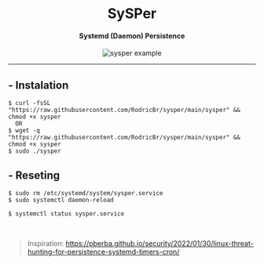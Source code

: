 <h1 align="center">SySPer</h2>

<h4 align="center"><strong>Systemd (Daemon) Persistence</strong></h4>

<p align="center">
  <img border="0" src="./sysper" alt="sysper example">
</p>

<hr>

## - Instalation <br>
```console
$ curl -fsSL "https://raw.githubusercontent.com/RodricBr/sysper/main/sysper" && chmod +x sysper
  OR
$ wget -q "https://raw.githubusercontent.com/RodricBr/sysper/main/sysper" && chmod +x sysper
$ sudo ./sysper
```

## - Reseting <br>
```console
$ sudo rm /etc/systemd/system/sysper.service
$ sudo systemctl daemon-reload

$ systemctl status sysper.service
```

<br>

> Inspiration: https://pberba.github.io/security/2022/01/30/linux-threat-hunting-for-persistence-systemd-timers-cron/
